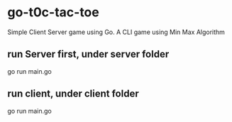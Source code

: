 # go-t0c-tac-toe
Simple Client Server game using Go. A CLI game using Min Max Algorithm

## run Server first, under server folder
go run main.go

## run client, under client folder
go run main.go
